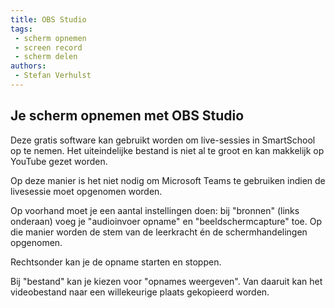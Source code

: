 ```yaml
---
title: OBS Studio
tags: 
 - scherm opnemen
 - screen record
 - scherm delen
authors:
 - Stefan Verhulst
---
```


## Je scherm opnemen met OBS Studio

Deze gratis software kan gebruikt worden om live-sessies in SmartSchool op te nemen. Het uiteindelijke bestand is niet al te groot en kan makkelijk op YouTube gezet worden.

Op deze manier is het niet nodig om Microsoft Teams te gebruiken indien de livesessie moet opgenomen worden.

Op voorhand moet je een aantal instellingen doen: bij "bronnen" (links onderaan) voeg je "audioinvoer opname" en "beeldschermcapture" toe. Op die manier worden de stem van de leerkracht én de schermhandelingen opgenomen.

Rechtsonder kan je de opname starten en stoppen.

Bij "bestand" kan je kiezen voor "opnames weergeven". Van daaruit kan het videobestand naar een willekeurige plaats gekopieerd worden.